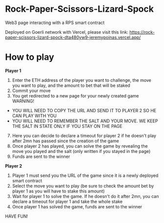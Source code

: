 
# Rock-Paper-Scissors-Lizard-Spock
Web3 page interacting with a RPS smart contract

Deployed on Goerli network with Vercel, please visit this link:
https://rock-paper-scissors-lizard-spock-dta480yw9-jeremypoinas.vercel.app/

# How to play

**Player 1**

 1. Enter the ETH address of the player you want to challenge, the move you want to play, and the amount to bet that will be staked
 2. Commit your move
 3. You get redirected to a new page for your newly created game   
 WARNING!  
 - YOU WILL NEED TO COPY THE URL AND SEND IT TO PLAYER 2 SO HE CAN PLAY WITH YOU  
 - YOU WILL NEED TO REMEMBER THE SALT AND YOUR MOVE. WE KEEP THE SALT IN STATE ONLY IF YOU STAY ON THE PAGE  
 7. Here you can decide to declare a timeout for player 2 if he doesn't play after 2mn has passed since the creation of the game
 8. Once player 2 has played, you can solve the game by revealing the move you played and the salt (only written if you stayed in the page)
 9. Funds are sent to the winner

**Player 2**

 1. Player 1 must send you the URL of the game since it is a newly
    deployed smart contract
 2. Select the move you want to play (be sure to check the amount bet by player 1 as you will have to stake this amount)
 3. Wait for player 1 to solve the game. If he doesn't do it after 2mn, you can declare a timeout for player 1 and take the whole stake
 4. Once player 1 has solved the game, funds are sent to the winner

HAVE FUN!
